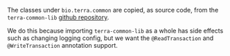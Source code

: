 The classes under `bio.terra.common` are copied, as source code, from
the `terra-common-lib` [github repository](https://github.com/DataBiosphere/terra-common-lib).

We do this because importing `terra-common-lib` as a whole has side effects such as changing
logging config, but we want the `@ReadTransaction` and `@WriteTransaction` annotation support.

